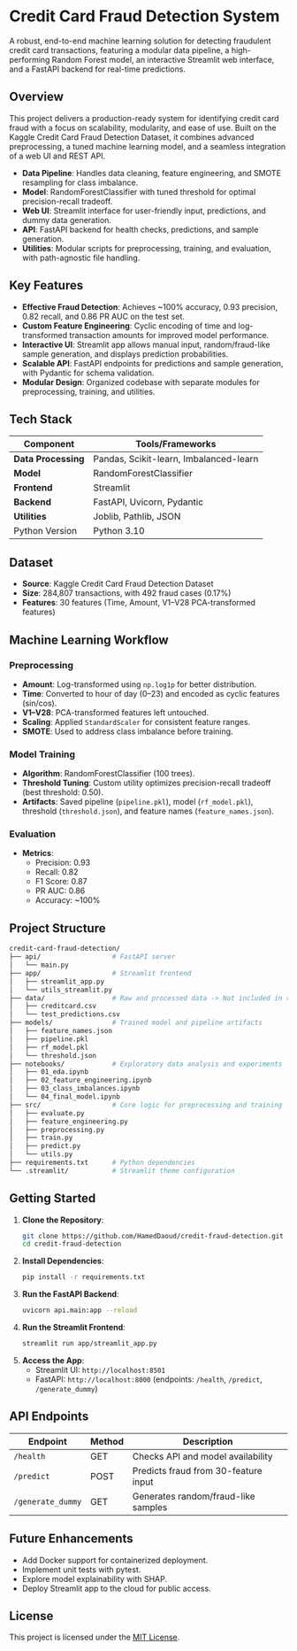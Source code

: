 # Credit Card Fraud Detection System

A robust, end-to-end machine learning solution for detecting fraudulent credit card transactions, featuring a modular data pipeline, a high-performing Random Forest model, an interactive Streamlit web interface, and a FastAPI backend for real-time predictions.

## Overview

This project delivers a production-ready system for identifying credit card fraud with a focus on scalability, modularity, and ease of use. Built on the Kaggle Credit Card Fraud Detection Dataset, it combines advanced preprocessing, a tuned machine learning model, and a seamless integration of a web UI and REST API.

- **Data Pipeline**: Handles data cleaning, feature engineering, and SMOTE resampling for class imbalance.
- **Model**: RandomForestClassifier with tuned threshold for optimal precision-recall tradeoff.
- **Web UI**: Streamlit interface for user-friendly input, predictions, and dummy data generation.
- **API**: FastAPI backend for health checks, predictions, and sample generation.
- **Utilities**: Modular scripts for preprocessing, training, and evaluation, with path-agnostic file handling.

## Key Features

- **Effective Fraud Detection**: Achieves ~100% accuracy, 0.93 precision, 0.82 recall, and 0.86 PR AUC on the test set.
- **Custom Feature Engineering**: Cyclic encoding of time and log-transformed transaction amounts for improved model performance.
- **Interactive UI**: Streamlit app allows manual input, random/fraud-like sample generation, and displays prediction probabilities.
- **Scalable API**: FastAPI endpoints for predictions and sample generation, with Pydantic for schema validation.
- **Modular Design**: Organized codebase with separate modules for preprocessing, training, and utilities.

## Tech Stack

| Component          | Tools/Frameworks                     |
|--------------------|--------------------------------------|
| **Data Processing**| Pandas, Scikit-learn, Imbalanced-learn|
| **Model**          | RandomForestClassifier              |
| **Frontend**       | Streamlit                           |
| **Backend**        | FastAPI, Uvicorn, Pydantic          |
| **Utilities**      | Joblib, Pathlib, JSON               |
| Python Version     | Python 3.10                         |

## Dataset

- **Source**: Kaggle Credit Card Fraud Detection Dataset
- **Size**: 284,807 transactions, with 492 fraud cases (0.17%)
- **Features**: 30 features (Time, Amount, V1–V28 PCA-transformed features)

## Machine Learning Workflow

### Preprocessing
- **Amount**: Log-transformed using `np.log1p` for better distribution.
- **Time**: Converted to hour of day (0–23) and encoded as cyclic features (sin/cos).
- **V1–V28**: PCA-transformed features left untouched.
- **Scaling**: Applied `StandardScaler` for consistent feature ranges.
- **SMOTE**: Used to address class imbalance before training.

### Model Training
- **Algorithm**: RandomForestClassifier (100 trees).
- **Threshold Tuning**: Custom utility optimizes precision-recall tradeoff (best threshold: 0.50).
- **Artifacts**: Saved pipeline (`pipeline.pkl`), model (`rf_model.pkl`), threshold (`threshold.json`), and feature names (`feature_names.json`).

### Evaluation
- **Metrics**:
  - Precision: 0.93
  - Recall: 0.82
  - F1 Score: 0.87
  - PR AUC: 0.86
  - Accuracy: ~100%

## Project Structure

```bash
credit-card-fraud-detection/
├── api/                  # FastAPI server
│   └── main.py
├── app/                  # Streamlit frontend
│   ├── streamlit_app.py
│   └── utils_streamlit.py
├── data/                 # Raw and processed data -> Not included in repository
│   ├── creditcard.csv
│   └── test_predictions.csv
├── models/               # Trained model and pipeline artifacts
│   ├── feature_names.json
│   ├── pipeline.pkl
│   ├── rf_model.pkl
│   └── threshold.json
├── notebooks/            # Exploratory data analysis and experiments
│   ├── 01_eda.ipynb
│   ├── 02_feature_engineering.ipynb
│   ├── 03_class_imbalances.ipynb
│   └── 04_final_model.ipynb
├── src/                  # Core logic for preprocessing and training
│   ├── evaluate.py
│   ├── feature_engineering.py
│   ├── preprocessing.py
│   ├── train.py
│   ├── predict.py
│   └── utils.py
├── requirements.txt      # Python dependencies
└── .streamlit/           # Streamlit theme configuration
```

## Getting Started

1. **Clone the Repository**:
   ```bash
   git clone https://github.com/HamedDaoud/credit-fraud-detection.git
   cd credit-fraud-detection
   ```
2. **Install Dependencies**:
   ```bash
   pip install -r requirements.txt
   ```
3. **Run the FastAPI Backend**:
   ```bash
   uvicorn api.main:app --reload
   ```
4. **Run the Streamlit Frontend**:
   ```bash
   streamlit run app/streamlit_app.py
   ```
5. **Access the App**:
   - Streamlit UI: `http://localhost:8501`
   - FastAPI: `http://localhost:8000` (endpoints: `/health`, `/predict`, `/generate_dummy`)

## API Endpoints

| Endpoint           | Method | Description                          |
|--------------------|--------|--------------------------------------|
| `/health`          | GET    | Checks API and model availability   |
| `/predict`         | POST   | Predicts fraud from 30-feature input |
| `/generate_dummy`  | GET    | Generates random/fraud-like samples  |

## Future Enhancements

- Add Docker support for containerized deployment.
- Implement unit tests with pytest.
- Explore model explainability with SHAP.
- Deploy Streamlit app to the cloud for public access.

## License

This project is licensed under the [MIT License](LICENSE).